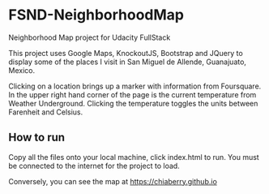 # FSND-NeighborhoodMap
Neighborhood Map project for Udacity FullStack

This project uses Google Maps, KnockoutJS, Bootstrap and JQuery to display some of the places I visit in San Miguel de Allende, Guanajuato, Mexico. 

Clicking on a location brings up a marker with information from Foursquare. 
In the upper right hand corner of the page is the current temperature from Weather Underground. Clicking the temperature toggles the units between Farenheit and Celsius.


## How to run

Copy all the files onto your local machine, click index.html to run. You must be connected to the internet for the project to load.

Conversely, you can see the map at https://chiaberry.github.io
